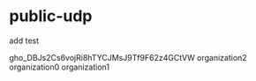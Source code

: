 # public-udp
add test


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
organization2
organization0
organization1
